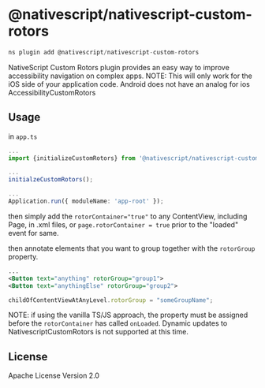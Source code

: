 # @nativescript/nativescript-custom-rotors

```javascript
ns plugin add @nativescript/nativescript-custom-rotors
```
NativeScript Custom Rotors plugin provides an easy way to improve accessibility navigation on complex apps.
NOTE: This will only work for the iOS side of your application code. Android does not have an analog for ios AccessibilityCustomRotors

## Usage
in `app.ts`
```typescript
...
import {initializeCustomRotors} from '@nativescript/nativescript-custom-rotors'

...
initialzeCustomRotors();

...
Application.run({ moduleName: 'app-root' });
```

then simply add the `rotorContainer="true"` to any ContentView, including Page, in .xml files, or `page.rotorContainer = true` prior to the "loaded" event for same.

then annotate elements that you want to group together with the `rotorGroup` property.

```xml
...
<Button text="anything" rotorGroup="group1">
<Button text="anythingElse" rotorGroup="group2">
```
```javascript
childOfContentViewAtAnyLevel.rotorGroup = "someGroupName";
```
NOTE: if using the vanilla TS/JS approach, the property must be assigned before the `rotorContainer` has called `onLoaded`. Dynamic updates to NativescriptCustomRotors is not supported at this time.

## License

Apache License Version 2.0
